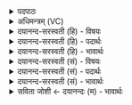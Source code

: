 <details><summary>पदपाठः</summary>

नि॒युत्वा॑न्। वा॒यो॒ इति॑ वायो। आ। ग॒हि॒। अ॒यम्। शु॒क्रः। अ॒या॒मि॒। ते॒। गन्ता॑। अ॒सि॒। सु॒न्व॒तः। गृ॒हम्। २९।
</details>

<details><summary>अधिमन्त्रम् (VC)</summary>

- वायुर्देवता
- गृत्समद ऋषिः
- निचृद्गायत्री
- षड्जः
</details>

<details><summary>दयानन्द-सरस्वती (हि) - विषयः</summary>

अब ईश्वर कैसा है, इस विषय को अगले मन्त्र में कहा है ॥
</details>

<details><summary>दयानन्द-सरस्वती (हि) - पदार्थः</summary>

पदार्थान्वयभाषाः -  हे (वायो) वायु के तुल्य शीघ्रगन्ता (नियुत्वान्) नियमकर्त्ता ईश्वर आप, जैसे (अयम्) यह (शुक्रः) पवित्रकर्ता (गन्ता) गमनशील वायु (सुन्वतः) रस खींचनेवाले के (गृहम्) घर को प्राप्त होता है, वैसे मुझ को (आ, गहि) अच्छे प्रकार प्राप्त हूजिये, जिससे आप ईश्वर (असि) हैं, इससे (ते) आप के स्वरूप को मैं (अयामि) प्राप्त होता हूँ ॥२९ ॥
</details>

<details><summary>दयानन्द-सरस्वती (हि) - भावार्थः</summary>

भावार्थभाषाः -  इस मन्त्र में वाचकलुप्तोपमालङ्कार है। जैसे वायु सब को शोधने और सर्वत्र पहुँचनेवाला तथा सब को प्राण से भी प्यारा है, वैसे ईश्वर भी है ॥२९ ॥
</details>

<details><summary>दयानन्द-सरस्वती (सं) - विषयः</summary>

अथेश्वरः कीदृश इत्याह ॥
</details>

<details><summary>दयानन्द-सरस्वती (सं) - पदार्थः</summary>

पदार्थान्वयभाषाः -  हे वायो ! नियुत्वानीश्वरस्त्वं यथाऽयं शुक्रो गन्ता वायुः सुन्वतो गृहं गच्छति, तथा मामागहि। यतस्त्वमीश्वरोऽसि तस्मात् ते स्वरूपमहमयामि ॥२९ ॥
</details>

<details><summary>दयानन्द-सरस्वती (सं) - भावार्थः</summary>

भावार्थभाषाः -  अत्र वाचकलुप्तोपमालङ्कारः। यथा वायुः सर्वशोधकः सर्वत्र गन्ता सर्वप्रियोऽस्ति, तथेश्वरोऽपि वर्त्तते ॥२९ ॥
</details>

<details><summary>सविता जोशी ← दयानन्दः (म) - भावार्थः</summary>

भावार्थभाषाः -  या मंत्रात वाचकलुप्तोपमालंकार आहे. जसा वायू सर्वांची शुद्धी करणारा, सर्वत्र पसरणारा, सर्वांना प्राणापेक्षा प्रिय असतो तसाच ईश्वरही असतो.
</details>